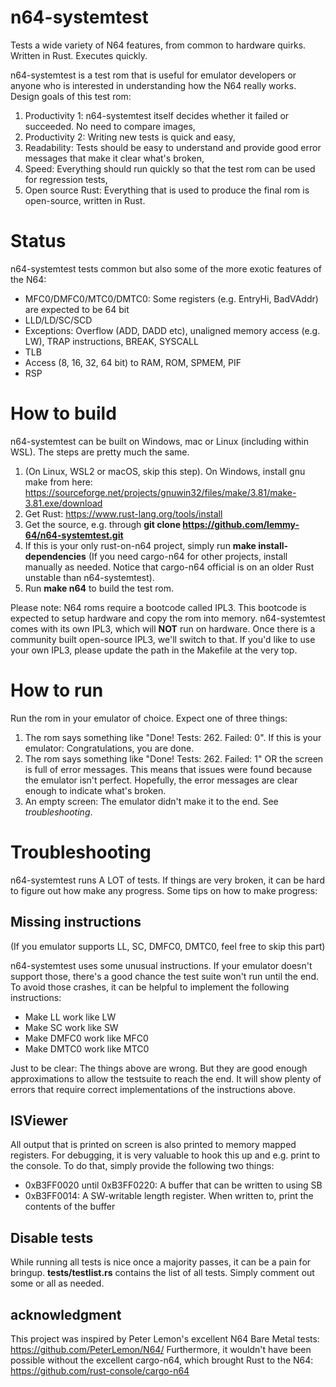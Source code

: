# n64-systemtest
Tests a wide variety of N64 features, from common to hardware quirks. Written in Rust. Executes quickly.

n64-systemtest is a test rom that is useful for emulator developers or anyone who is interested in understanding how the N64 really works. Design goals of this test rom:
1) Productivity 1: n64-systemtest itself decides whether it failed or succeeded. No need to compare images,
2) Productivity 2: Writing new tests is quick and easy,
3) Readability: Tests should be easy to understand and provide good error messages that make it clear what's broken,
4) Speed: Everything should run quickly so that the test rom can be used for regression tests,
5) Open source Rust: Everything that is used to produce the final rom is open-source, written in Rust.

# Status
n64-systemtest tests common but also some of the more exotic features of the N64:
- MFC0/DMFC0/MTC0/DMTC0: Some registers (e.g. EntryHi, BadVAddr) are expected to be 64 bit
- LLD/LD/SC/SCD
- Exceptions: Overflow (ADD, DADD etc), unaligned memory access (e.g. LW), TRAP instructions, BREAK, SYSCALL
- TLB
- Access (8, 16, 32, 64 bit) to RAM, ROM, SPMEM, PIF
- RSP

# How to build
n64-systemtest can be built on Windows, mac or Linux (including within WSL). The steps are pretty much the same.
1. (On Linux, WSL2 or macOS, skip this step). On Windows, install gnu make from here: https://sourceforge.net/projects/gnuwin32/files/make/3.81/make-3.81.exe/download
2. Get Rust: https://www.rust-lang.org/tools/install
3. Get the source, e.g. through **git clone https://github.com/lemmy-64/n64-systemtest.git**
4. If this is your only rust-on-n64 project, simply run **make install-dependencies** (If you need cargo-n64 for other projects, install manually as needed. Notice that cargo-n64 official is on an older Rust unstable than n64-systemtest).
5. Run **make n64** to build the test rom.

Please note: N64 roms require a bootcode called IPL3. This bootcode is expected to setup hardware and copy the rom into memory. n64-systemtest comes with its own IPL3, which will **NOT** run on hardware. Once there is a community built open-source IPL3, we'll switch to that. If you'd like to use your own IPL3, please update the path in the Makefile at the very top.

# How to run
Run the rom in your emulator of choice. Expect one of three things:
1. The rom says something like "Done! Tests: 262. Failed: 0". If this is your emulator: Congratulations, you are done.
2. The rom says something like "Done! Tests: 262. Failed: 1" OR the screen is full of error messages. This means that issues were found because the emulator isn't perfect. Hopefully, the error messages are clear enough to indicate what's broken.
3. An empty screen: The emulator didn't make it to the end. See _troubleshooting_.

# Troubleshooting
n64-systemtest runs A LOT of tests. If things are very broken, it can be hard to figure out how make any progress. Some tips on how to make progress:

## Missing instructions
(If you emulator supports LL, SC, DMFC0, DMTC0, feel free to skip this part)

n64-systemtest uses some unusual instructions. If your emulator doesn't support those, there's a good chance the test suite won't run until the end. To avoid those crashes, it can be helpful to implement the following instructions:
- Make LL work like LW
- Make SC work like SW
- Make DMFC0 work like MFC0
- Make DMTC0 work like MTC0

Just to be clear: The things above are wrong. But they are good enough approximations to allow the testsuite to reach the end. It will show plenty of errors that require correct implementations of the instructions above.

## ISViewer
All output that is printed on screen is also printed to memory mapped registers. For debugging, it is very valuable to hook this up and e.g. print to the console. To do that, simply provide the following two things:
- 0xB3FF0020 until 0xB3FF0220: A buffer that can be written to using SB
- 0xB3FF0014: A SW-writable length register. When written to, print the contents of the buffer

## Disable tests
While running all tests is nice once a majority passes, it can be a pain for bringup. **tests/testlist.rs** contains the list of all tests. Simply comment out some or all as needed.

## acknowledgment
This project was inspired by Peter Lemon's excellent N64 Bare Metal tests: https://github.com/PeterLemon/N64/
Furthermore, it wouldn't have been possible without the excellent cargo-n64, which brought Rust to the N64: https://github.com/rust-console/cargo-n64
